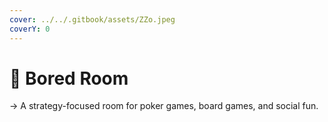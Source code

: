 ```yaml
---
cover: ../../.gitbook/assets/ZZo.jpeg
coverY: 0
---
```


# 📍 Bored Room

→ A strategy-focused room for poker games, board games, and social fun.
